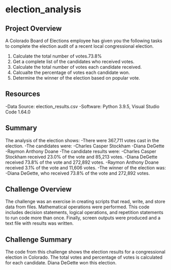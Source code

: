 # election_analysis

## Project Overview
A Colorado Board of Elections employee has given you the following tasks to complete the election audit of a recent local congressional election.

1. Calculate the total number of votes.73.8%
2. Get a complete list of the candidates who received votes.
3. Calculate the total number of votes each candidate received.
4. Calcualte the percentage of votes each candidate won.
5. Determine the winner of the election based on popular vote.

## Resources
-Data Source: election_results.csv
-Software: Python 3.9.5, Visual Studio Code 1.64.0

## Summary
The analysis of the election shows: 
-There were 367,711 votes cast in the election.
-The candidates were:
  -Charles Casper Stockham
  -Diana DeGette
  -Raymon Anthony Doane
-The candidate results were: 
  -Charles Casper Stockham received 23.0% of the vote and 85,213 votes.
  -Diana DeGette received 73.8% of the vote and 272,892 votes.
  -Raymon Anthony Doane received 3.1% of the vote and 11,606 votes.
-The winner of the election was: 
  -Diana DeGette, who received 73.8% of the vote and 272,892 votes.

## Challenge Overview
The challenge was an exercise in creating scripts that read, write, and store data from files. Mathematical operations were performed. This code includes decision statements, logical operations, and repetition statements to run code more than once. Finally, screen outputs were produced and a text file with results was written.

## Challenge Summary
The code from this challenge shows the election results for a congressional election in Colorado. The total votes and percentage of votes is calculated for each candidate. Diana DeGette won this election.
